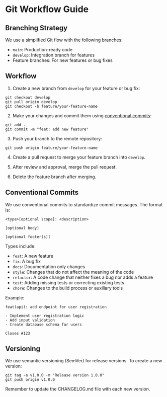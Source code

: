# Git Workflow Guide

## Branching Strategy

We use a simplified Git flow with the following branches:

- `main`: Production-ready code
- `develop`: Integration branch for features
- Feature branches: For new features or bug fixes

## Workflow

1. Create a new branch from `develop` for your feature or bug fix:
```
git checkout develop
git pull origin develop
git checkout -b feature/your-feature-name
```

2. Make your changes and commit them using [conventional commits](https://www.conventionalcommits.org):
```
git add .
git commit -m "feat: add new feature"
```

3. Push your branch to the remote repository:
```
git push origin feature/your-feature-name
```

4. Create a pull request to merge your feature branch into `develop`.

5. After review and approval, merge the pull request.

6. Delete the feature branch after merging.

## Conventional Commits

We use conventional commits to standardize commit messages. The format is:

```
<type>[optional scope]: <description>

[optional body]

[optional footer(s)]
```

Types include:
- `feat`: A new feature
- `fix`: A bug fix
- `docs`: Documentation only changes
- `style`: Changes that do not affect the meaning of the code
- `refactor`: A code change that neither fixes a bug nor adds a feature
- `test`: Adding missing tests or correcting existing tests
- `chore`: Changes to the build process or auxiliary tools

Example:
```
feat(api): add endpoint for user registration

- Implement user registration logic
- Add input validation
- Create database schema for users

Closes #123
```

## Versioning

We use semantic versioning (SemVer) for release versions. To create a new version:

```
git tag -a v1.0.0 -m "Release version 1.0.0"
git push origin v1.0.0
```

Remember to update the CHANGELOG.md file with each new version.